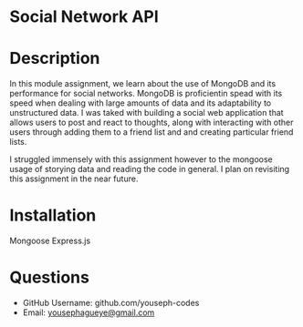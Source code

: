   # Social Network API

  # Description
  In this module assignment, we learn about the use of MongoDB and its performance for social networks. MongoDB is proficientin spead with its speed when dealing with large amounts of data and its adaptability to unstructured data. I was taked with building a social web application that allows users to post and react to thoughts, along with interacting with other users through adding them to a friend list and and creating particular friend lists.

  I struggled immensely with this assignment however to the mongoose usage of storying data and reading the code in general. I plan on revisiting this assignment in the near future.

  # Installation
  Mongoose
  Express.js

  # Questions
  * GitHub Username: github.com/youseph-codes
  * Email: yousephagueye@gmail.com